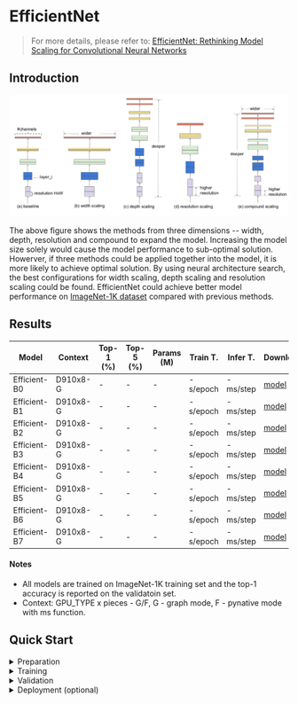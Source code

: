 # EfficientNet
> For more details, please refer to: [EfficientNet: Rethinking Model Scaling for Convolutional Neural Networks](https://arxiv.org/abs/1905.11946)

## Introduction

<div align=center>

![](efficientnet.png)
</div>

The above figure shows the methods from three dimensions -- width, depth, resolution and compound to expand the model. Increasing the model size solely would cause the model performance to sub-optimal solution. Howerver, if three methods could be applied together into the model, it is more likely to achieve optimal solution. By using neural architecture search, the best configurations for width scaling, depth scaling and resolution scaling could be found. EfficientNet could achieve better model performance on [ImageNet-1K dataset](https://www.image-net.org/download.php) compared with previous methods.

## Results

<div align=center>

| Model           | Context   |  Top-1 (%)  | Top-5 (%)  |  Params (M)    | Train T. | Infer T. |  Download | Config | Log |
|-----------------|-----------|-------|-------|------------|-------|--------|---|--------|--------------|
| Efficient-B0 | D910x8-G | -     | -     | -       | -s/epoch | -ms/step | [model]() | [cfg]() | [log]() |
| Efficient-B1 | D910x8-G | -     | -     | -       | -s/epoch | -ms/step | [model]() | [cfg]() | [log]() |
| Efficient-B2 | D910x8-G | -     | -     | -       | -s/epoch | -ms/step | [model]() | [cfg]() | [log]() |
| Efficient-B3 | D910x8-G | -     | -     | -       | -s/epoch | -ms/step | [model]() | [cfg]() | [log]() |
| Efficient-B4 | D910x8-G | -     | -     | -       | -s/epoch | -ms/step | [model]() | [cfg]() | [log]() |
| Efficient-B5 | D910x8-G | -     | -     | -       | -s/epoch | -ms/step | [model]() | [cfg]() | [log]() |
| Efficient-B6 | D910x8-G | -     | -     | -       | -s/epoch | -ms/step | [model]() | [cfg]() | [log]() |
| Efficient-B7 | D910x8-G | -     | -     | -       | -s/epoch | -ms/step | [model]() | [cfg]() | [log]() |
</div>

#### Notes

- All models are trained on ImageNet-1K training set and the top-1 accuracy is reported on the validatoin set.
- Context: GPU_TYPE x pieces - G/F, G - graph mode, F - pynative mode with ms function.  

## Quick Start
<details>
<summary>Preparation</summary>

#### Installation
Please refer to the [installation instruction](https://github.com/mindspore-ecosystem/mindcv#installation) in MindCV.

#### Dataset Preparation
Please download the [ImageNet-1K](https://www.image-net.org/download.php) dataset for model training and validation.
</details>

<details>
<summary>Training</summary>

- **Hyper-parameters.** The hyper-parameter configurations for producing the reported results are stored in the yaml files in `mindcv/configs/efficientnet` folder. For example, to train with one of these configurations, you can run:

  ```shell
  # train EfficientNet-B0 on 8 GPUs
  mpirun -n 8 python train.py --config path/to/efficientnet/yaml/file --data_dir /path/to/imagenet
  ```

  Note that the number of GPUs/Ascends and batch size will influence the training results. To reproduce the training result at most, it is recommended to use the **same number of GPUs/Ascends** with the same batch size.

Detailed adjustable parameters and their default value can be seen in [config.py](../../config.py).
</details>

<details>
<summary>Validation</summary>

- To validate the model, you can use `validate.py`. Here is an example for EfficientNet-B0 to verify the accuracy of your
  training.

  ```shell
  python validate.py --config path/to/efficientnet/yaml/file --data_dir /path/to/imagenet --ckpt_path /path/to/efficientnet/file.ckpt
  ```
</details>

<details>
<summary>Deployment (optional)</summary>

Please refer to the deployment tutorial in MindCV.
</details>


